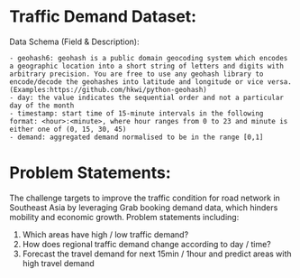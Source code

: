# Traffic Demand Dataset:

Data Schema (Field & Description):

	- geohash6: geohash is a public domain geocoding system which encodes a geographic location into a short string of letters and digits with arbitrary precision. You are free to use any geohash library to encode/decode the geohashes into latitude and longitude or vice versa.(Examples:https://github.com/hkwi/python-geohash)
    - day: the value indicates the sequential order and not a particular day of the month
    - timestamp: start time of 15-minute intervals in the following format: <hour>:<minute>, where hour ranges from 0 to 23 and minute is either one of (0, 15, 30, 45)
    - demand: aggregated demand normalised to be in the range [0,1]

# Problem Statements:
 
The challenge targets to improve the traffic condition for road network in Southeast Asia by leveraging Grab booking demand data, which hinders mobility and economic growth. Problem statements including:

  1. Which areas have high / low traffic demand? 
  2. How does regional traffic demand change according to day / time?
  3. Forecast the travel demand for next 15min / 1hour and predict areas with high travel demand